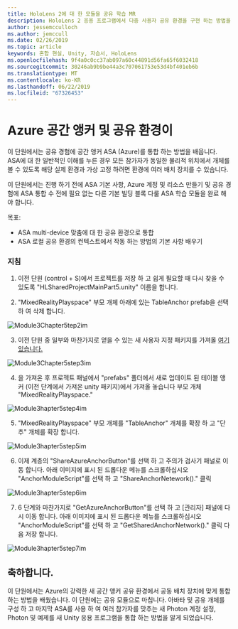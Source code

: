```yaml
---
title: HoloLens 2에 대 한 모듈을 공유 학습 MR
description: HoloLens 2 응용 프로그램에서 다중 사용자 공유 환경을 구현 하는 방법을 알아보려면이 과정을 완료 합니다.
author: jessemcculloch
ms.author: jemccull
ms.date: 02/26/2019
ms.topic: article
keywords: 혼합 현실, Unity, 자습서, HoloLens
ms.openlocfilehash: 9f4a0c0cc37ab097a60c44891d56fa65f6032418
ms.sourcegitcommit: 30246ab9b9be44a3c707061753e53d4bf401eb6b
ms.translationtype: MT
ms.contentlocale: ko-KR
ms.lasthandoff: 06/22/2019
ms.locfileid: "67326453"
---
```

# <a name="azure-spatial-anchors-and-shared-experiences"></a>Azure 공간 앵커 및 공유 환경이

이 단원에서는 공유 경험에 공간 앵커 ASA (Azure)를 통합 하는 방법을 배웁니다. ASA에 대 한 일반적인 이해를 누른 경우 모든 참가자가 동일한 물리적 위치에서 개체를 볼 수 있도록 해당 실제 환경과 가상 고정 하려면 환경에 여러 배치 장치를 수 있습니다.

이 단원에서는 진행 하기 전에 ASA 기본 사항, Azure 계정 및 리소스 만들기 및 공유 경험에 ASA 통합 수 전에 필요 없는 다른 기본 빌딩 블록 다룰 ASA 학습 모듈을 완료 해야 합니다.

목표:

- ASA multi-device 맞춤에 대 한 공유 환경으로 통합
- ASA 로컬 공유 환경의 컨텍스트에서 작동 하는 방법의 기본 사항 배우기

### <a name="instructions"></a>지침

1. 이전 단원 (control + S)에서 프로젝트를 저장 하 고 쉽게 필요할 때 다시 찾을 수 있도록 "HLSharedProjectMainPart5.unity" 이름을 합니다.

2. "MixedRealityPlayspace" 부모 개체 아래에 있는 TableAnchor prefab을 선택 하 여 삭제 합니다.

![Module3Chapter5tep2im](images/module3chapter5step2im.PNG)

3. 이전 단원 중 일부와 마찬가지로 얻을 수 있는 새 사용자 지정 패키지를 가져올 [여기 있습니다.](placeholderlink)

![Module3Chapter5step3im](images/module3chapter5step3im.PNG)

4. 을 가져온 후 프로젝트 패널에서 "prefabs" 폴더에서 새로 업데이트 된 테이블 앵커 (이전 단계에서 가져온 unity 패키지)에서 가져올 놓습니다 부모 개체 "MixedRealityPlayspace."

![Module3hapter5step4im](images/module3chapter5step4im.PNG)

5. "MixedRealityPlayspace" 부모 개체를 "TableAnchor" 개체를 확장 하 고 "단추" 개체를 확장 합니다. 

![Module3hapter5step5im](images/module3chapter5step5im.PNG)

6. 이제 계층의 "ShareAzureAnchorButton"를 선택 하 고 주의가 검사기 패널로 이동 합니다. 아래 이미지에 표시 된 드롭다운 메뉴를 스크롤하십시오 "AnchorModuleScript"를 선택 하 고 "ShareAnchorNetework()." 클릭

![Module3hapter5step6im](images/module3chapter5step6im.PNG)

7. 6 단계와 마찬가지로 "GetAzureAnchorButton"를 선택 하 고 [관리자] 패널에 다시 이동 합니다. 아래 이미지에 표시 된 드롭다운 메뉴를 스크롤하십시오 "AnchorModuleScript"를 선택 하 고 "GetSharedAnchorNetwork()." 클릭 다음 저장 합니다.

![Module3hapter5step7im](images/module3chapter5step7im.PNG)




## <a name="congratulations"></a>축하합니다.

이 단원에서는 Azure의 강력한 새 공간 앵커 공유 환경에서 공동 배치 장치에 맞게 통합 하는 방법을 배웠습니다. 이 단원에는 공유 모듈으로 마칩니다. 아바타 및 공유 개체를 구성 하 고 마지막 ASA를 사용 하 여 여러 참가자를 맞추는 새 Photon 계정 설정, Photon 및 예제를 새 Unity 응용 프로그램을 통합 하는 방법을 알게 되었습니다. 

